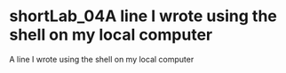 # shortLab_04A line I wrote using the shell on my local computer
A line I wrote using the shell on my local computer
